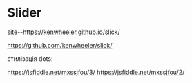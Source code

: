 # Slider

site--https://kenwheeler.github.io/slick/

https://github.com/kenwheeler/slick/

стилізація dots:

https://jsfiddle.net/mxssjfou/3/
https://jsfiddle.net/mxssjfou/2/
